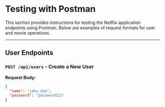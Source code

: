 # Testing with Postman

This section provides instructions for testing the Netflix application endpoints using Postman. Below are examples of request formats for user and movie operations.

---

## User Endpoints

### `POST /api/users` - Create a New User

**Request Body:**
```json
{
  "name": "john_doe",
  "password": "password123"
}







